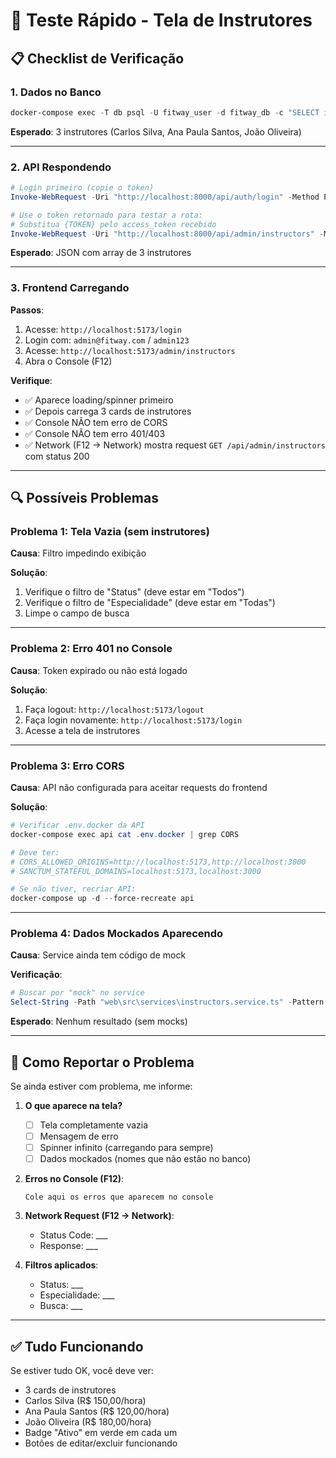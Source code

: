 # 🧪 Teste Rápido - Tela de Instrutores

## 📋 Checklist de Verificação

### 1. Dados no Banco
```powershell
docker-compose exec -T db psql -U fitway_user -d fitway_db -c "SELECT id_instrutor, nome, email, status FROM instrutores WHERE status != 'excluido';"
```

**Esperado**: 3 instrutores (Carlos Silva, Ana Paula Santos, João Oliveira)

---

### 2. API Respondendo
```powershell
# Login primeiro (copie o token)
Invoke-WebRequest -Uri "http://localhost:8000/api/auth/login" -Method POST -Headers @{"Content-Type"="application/json"} -Body '{"email":"admin@fitway.com","password":"admin123"}' | Select-Object -ExpandProperty Content | ConvertFrom-Json

# Use o token retornado para testar a rota:
# Substitua {TOKEN} pelo access_token recebido
Invoke-WebRequest -Uri "http://localhost:8000/api/admin/instructors" -Method GET -Headers @{"Authorization"="Bearer {TOKEN}"; "Accept"="application/json"} | Select-Object -ExpandProperty Content
```

**Esperado**: JSON com array de 3 instrutores

---

### 3. Frontend Carregando

**Passos**:
1. Acesse: `http://localhost:5173/login`
2. Login com: `admin@fitway.com` / `admin123`
3. Acesse: `http://localhost:5173/admin/instructors`
4. Abra o Console (F12)

**Verifique**:
- ✅ Aparece loading/spinner primeiro
- ✅ Depois carrega 3 cards de instrutores
- ✅ Console NÃO tem erro de CORS
- ✅ Console NÃO tem erro 401/403
- ✅ Network (F12 → Network) mostra request `GET /api/admin/instructors` com status 200

---

## 🔍 Possíveis Problemas

### Problema 1: Tela Vazia (sem instrutores)

**Causa**: Filtro impedindo exibição

**Solução**: 
1. Verifique o filtro de "Status" (deve estar em "Todos")
2. Verifique o filtro de "Especialidade" (deve estar em "Todas")
3. Limpe o campo de busca

---

### Problema 2: Erro 401 no Console

**Causa**: Token expirado ou não está logado

**Solução**:
1. Faça logout: `http://localhost:5173/logout`
2. Faça login novamente: `http://localhost:5173/login`
3. Acesse a tela de instrutores

---

### Problema 3: Erro CORS

**Causa**: API não configurada para aceitar requests do frontend

**Solução**:
```powershell
# Verificar .env.docker da API
docker-compose exec api cat .env.docker | grep CORS

# Deve ter:
# CORS_ALLOWED_ORIGINS=http://localhost:5173,http://localhost:3000
# SANCTUM_STATEFUL_DOMAINS=localhost:5173,localhost:3000

# Se não tiver, recriar API:
docker-compose up -d --force-recreate api
```

---

### Problema 4: Dados Mockados Aparecendo

**Causa**: Service ainda tem código de mock

**Verificação**:
```powershell
# Buscar por "mock" no service
Select-String -Path "web\src\services\instructors.service.ts" -Pattern "mock" -CaseSensitive
```

**Esperado**: Nenhum resultado (sem mocks)

---

## 🎯 Como Reportar o Problema

Se ainda estiver com problema, me informe:

1. **O que aparece na tela?**
   - [ ] Tela completamente vazia
   - [ ] Mensagem de erro
   - [ ] Spinner infinito (carregando para sempre)
   - [ ] Dados mockados (nomes que não estão no banco)

2. **Erros no Console (F12)**:
   ```
   Cole aqui os erros que aparecem no console
   ```

3. **Network Request (F12 → Network)**:
   - Status Code: ___
   - Response: ___

4. **Filtros aplicados**:
   - Status: ___
   - Especialidade: ___
   - Busca: ___

---

## ✅ Tudo Funcionando

Se estiver tudo OK, você deve ver:

- 3 cards de instrutores
- Carlos Silva (R$ 150,00/hora)
- Ana Paula Santos (R$ 120,00/hora)  
- João Oliveira (R$ 180,00/hora)
- Badge "Ativo" em verde em cada um
- Botões de editar/excluir funcionando
